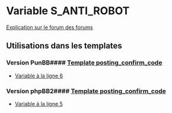 # Variable S_ANTI_ROBOT
[Explication sur le forum des forums](http://forum.forumactif.com/t294113-listing-des-variables#S_ANTI_ROBOT)
## Utilisations dans les templates
### Version PunBB#### [Template posting_confirm_code](punbb/posting_confirm_code.md)
* [Variable à la ligne 6](../punbb/posting_confirm_code.tpl#L6)
### Version phpBB2#### [Template posting_confirm_code](subsilver/posting_confirm_code.md)
* [Variable à la ligne 5](../subsilver/posting_confirm_code.tpl#L5)